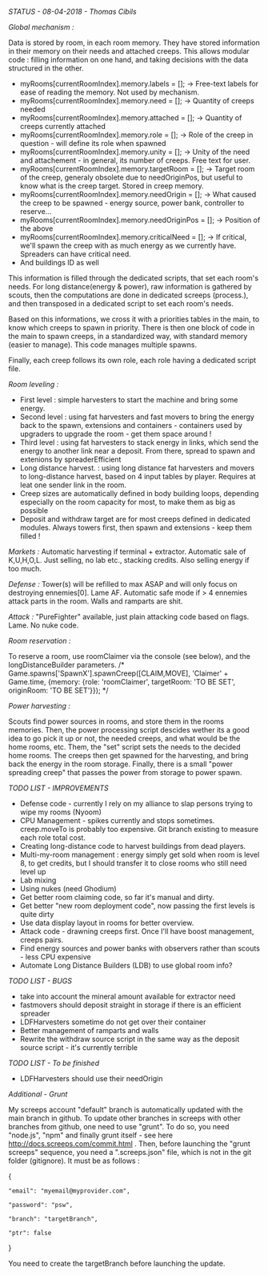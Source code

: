 *STATUS - 08-04-2018 - Thomas Cibils*


*Global mechanism :*

Data is stored by room, in each room memory. They have stored information in their memory on their needs and attached creeps. This allows modular code : filling information on one hand, and taking decisions with the data structured in the other.

 - myRooms[currentRoomIndex].memory.labels = []; -> Free-text labels for ease of reading the memory. Not used by mechanism.
 - myRooms[currentRoomIndex].memory.need = []; -> Quantity of creeps needed
 - myRooms[currentRoomIndex].memory.attached = []; -> Quantity of creeps currently attached
 - myRooms[currentRoomIndex].memory.role = []; -> Role of the creep in question - will define its role when spawned
 - myRooms[currentRoomIndex].memory.unity = []; -> Unity of the need and attachement - in general, its number of creeps. Free text for user.
 - myRooms[currentRoomIndex].memory.targetRoom = []; -> Target room of the creep, generaly obsolete due to needOriginPos, but useful to know what is the creep target. Stored in creep memory.
 - myRooms[currentRoomIndex].memory.needOrigin = []; -> What caused the creep to be spawned - energy source, power bank, controller to reserve...
 - myRooms[currentRoomIndex].memory.needOriginPos = []; -> Position of the above
 - myRooms[currentRoomIndex].memory.criticalNeed = []; -> If critical, we'll spawn the creep with as much energy as we currently have. Spreaders can have critical need.
 - And buildings ID as well

This information is filled through the dedicated scripts, that set each room's needs. 
For long distance(energy & power), raw information is gathered by scouts, then the computations are done in dedicated screeps (process.), and then transposed in a dedicated script to set each room's needs.
 
Based on this informations, we cross it with a priorities tables in the main, to know which creeps to spawn in priority. There is then one block of code in the main to spawn creeps, in a standardized way, with standard memory (easier to manage). This code manages multiple spawns.

Finally, each creep follows its own role, each role having a dedicated script file.

 

*Room leveling :*

 - First level : simple harvesters to start the machine and bring some energy.
 - Second level : using fat harvesters and fast movers to bring the energy back to the spawn, extensions and containers - containers used by upgraders to upgrade the room - get them space around !
 - Third level : using fat harvesters to stack energy in links, which send the energy to another link near a deposit. From there, spread to spawn and extenions by spreaderEfficient
 - Long distance harvest. : using long distance fat harvesters and movers to long-distance harvest, based on 4 input tables by player. Requires at leat one sender link in the room.
 - Creep sizes are automatically defined in body building loops, depending especially on the room capacity for most, to make them as big as possible
 - Deposit and withdraw target are for most creeps defined in dedicated modules. Always towers first, then spawn and extensions - keep them filled !

 
*Markets :* Automatic harvesting if terminal + extractor. Automatic sale of K,U,H,O,L. Just selling, no lab etc., stacking credits. Also selling energy if too much.

*Defense :* Tower(s) will be refilled to max ASAP and will only focus on destroying ennemies[0]. Lame AF. Automatic safe mode if > 4 ennemies attack parts in the room. Walls and ramparts are shit.

*Attack  :* "PureFighter" available, just plain attacking code based on flags. Lame. No nuke code.


*Room reservation :* 

To reserve a room, use roomClaimer via the console (see below), and the longDistanceBuilder parameters.
/*
Game.spawns['SpawnX'].spawnCreep([CLAIM,MOVE], 'Claimer' + Game.time,  {memory: {role: 'roomClaimer', targetRoom: 'TO BE SET', originRoom: 'TO BE SET'}});
*/


*Power harvesting :*

Scouts find power sources in rooms, and store them in the rooms memories. 
Then, the power processing script descides wether its a good idea to go pick it up or not, the needed creeps, and what would be the home rooms, etc.
Them, the "set" script sets the needs to the decided home rooms. The creeps then get spawned for the harvesting, and bring back the energy in the room storage.
Finally, there is a small "power spreading creep" that passes the power from storage to power spawn.


*TODO LIST - IMPROVEMENTS*
 - Defense code - currently I rely on my alliance to slap persons trying to wipe my rooms (Nyoom)
 - CPU Management - spikes currently and stops sometimes. creep.moveTo is probably too expensive. Git branch existing to measure each role total cost.
 - Creating long-distance code to harvest buildings from dead players.
 - Multi-my-room management : energy simply get sold when room is level 8, to get credits, but I should transfer it to close rooms who still need level up
 - Lab mixing
 - Using nukes (need Ghodium)
 - Get better room claiming code, so far it's manual and dirty.
 - Get better "new room deployment code", now passing the first levels is quite dirty
 - Use data display layout in rooms for better overview.
 - Attack code - drawning creeps first. Once I'll have boost management, creeps pairs.
 - Find energy sources and power banks with observers rather than scouts - less CPU expensive
 - Automate Long Distance Builders (LDB) to use global room info?

*TODO LIST - BUGS*
 - take into account the mineral amount available for extractor need
 - fastmovers should deposit straight in storage if there is an efficient spreader
 - LDFHarvesters sometime do not get over their container
 - Better management of ramparts and walls
 - Rewrite the withdraw source script in the same way as the deposit source script - it's currently terrible
 
 *TODO LIST - To be finished*
 - LDFHarvesters should use their needOrigin
 
 
 *Additional - Grunt*
 
My screeps account "default" branch is automatically updated with the main branch in github. To update other branches in screeps with other branches from github, one need to use "grunt". To do so, you need "node.js", "npm" and finally grunt itself - see here http://docs.screeps.com/commit.html . Then, before launching the "grunt screeps" sequence, you need a ".screeps.json" file, which is not in the git folder (gitignore). It must be as follows :

{

	"email": "myemail@myprovider.com",

	"password": "psw",

	"branch": "targetBranch",

	"ptr": false

}

You need to create the targetBranch before launching the update.